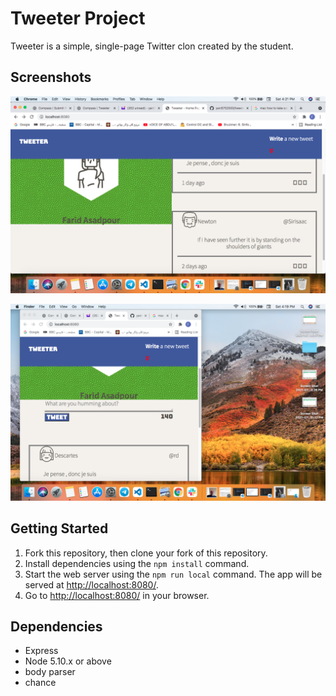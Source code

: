 # Tweeter Project

Tweeter is a simple, single-page Twitter clon created by the student.

## Screenshots

!["screenshot of desktop size page"](https://github.com/yani5752000/tweeter/blob/master/docs/tweeter-desktop-page.png?raw=true)

!["sceenshot of mobile size page"](https://github.com/yani5752000/tweeter/blob/master/docs/tweeter-mobile-page.png?raw=true)

## Getting Started

1. Fork this repository, then clone your fork of this repository.
2. Install dependencies using the `npm install` command.
3. Start the web server using the `npm run local` command. The app will be served at <http://localhost:8080/>.
4. Go to <http://localhost:8080/> in your browser.

## Dependencies
- Express
- Node 5.10.x or above
- body parser
- chance
